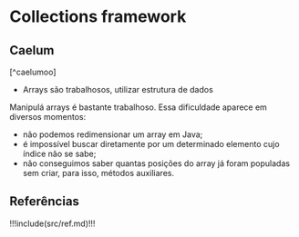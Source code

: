 
# Collections framework

## Caelum 

[^caelumoo]


- Arrays são trabalhosos, utilizar estrutura de dados

Manipulá arrays é bastante trabalhoso. Essa dificuldade aparece em diversos momentos:
- não podemos redimensionar um array em Java;
- é impossível buscar diretamente por um determinado elemento cujo índice não se sabe;
- não conseguimos saber quantas posições do array já foram populadas sem criar, para isso, métodos auxiliares.


## Referências

!!!include(src/ref.md)!!!
